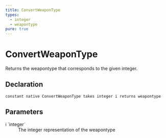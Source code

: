 ```yaml
---
title: ConvertWeaponType
types:
  - integer
  - weapontype
pure: true
---
```


# ConvertWeaponType
Returns the weapontype that corresponds to the given integer.

## Declaration

```
constant native ConvertWeaponType takes integer i returns weapontype
```

## Parameters
<dl>
  <dt>i `integer`</dt>
  <dd>The integer representation of the weapontype</dd>
</dl>